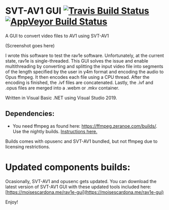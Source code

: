 # SVT-AV1 GUI [![Travis Build Status](https://travis-ci.org/moisesmcardona/svt-av1-gui.svg?branch=master)](https://travis-ci.org/moisesmcardona/svt-av1-gui) [![AppVeyor Build Status](https://ci.appveyor.com/api/projects/status/github/moisesmcardona/svt-av1-gui?branch=master&svg=true)](https://ci.appveyor.com/project/moisesmcardona/svt-av1-gui)

A GUI to convert video files to AV1 using SVT-AV1

(Screenshot goes here)

I wrote this software to test the rav1e software. Unfortunately, at the current state, rav1e is single-threaded. This GUI solves the issue and enable multithreading by converting and splitting the input video file into segments of the length specified by the user in y4m format and encoding the audio to Opus ffmpeg. It then encodes each file using a CPU thread. After the encoding is finished, the .ivf files are concatenated. Lastly, the .ivf and .opus files are merged into a .webm or .mkv container.

Written in Visual Basic .NET using Visual Studio 2019.

## Dependencies:

* You need ffmpeg as found here: https://ffmpeg.zeranoe.com/builds/. Use the nightly builds. [Instructions here.](https://moisescardona.me/downloading-ffmpeg-svt-av1-gui/)

Builds comes with opusenc and SVT-AV1 bundled, but not ffmpeg due to licensing restrictions.

# Updated components builds:

Ocasionally, SVT-AV1 and opusenc gets updated. You can download the latest version of SVT-AV1 GUI with these updated tools included here: [https://moisescardona.me/rav1e-gui](https://moisescardona.me/rav1e-gui)

Enjoy!
